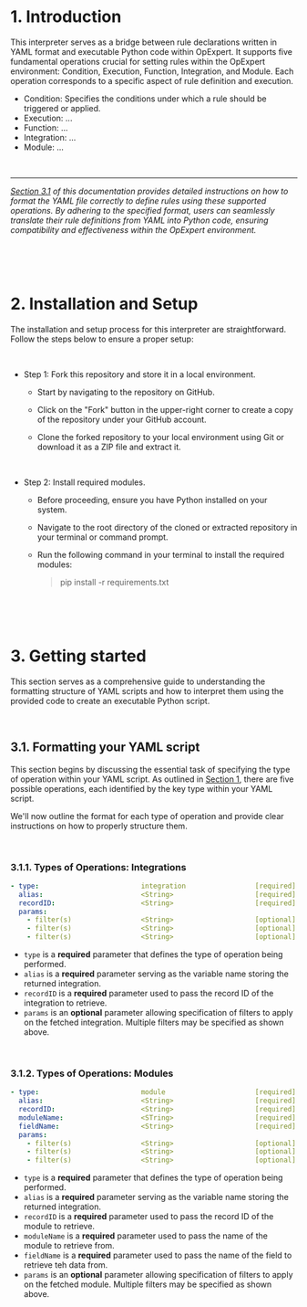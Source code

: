 # 1. Introduction
This interpreter serves as a bridge between rule declarations written in YAML format and executable Python code within OpExpert. It supports five fundamental operations crucial for setting rules within the OpExpert environment: Condition, Execution, Function, Integration, and Module. Each operation corresponds to a specific aspect of rule definition and execution.

- Condition: Specifies the conditions under which a rule should be triggered or applied.
- Execution: ...
- Function: ...
- Integration: ...
- Module: ...

<br>

***
*[Section 3.1](#31-formatting-your-yaml-script) of this documentation provides detailed instructions on how to format the YAML file correctly to define rules using these supported operations. By adhering to the specified format, users can seamlessly translate their rule definitions from YAML into Python code, ensuring compatibility and effectiveness within the OpExpert environment.*

<br>
<br>
<br>

# 2. Installation and Setup
The installation and setup process for this interpreter are straightforward. Follow the steps below to ensure a proper setup:

<br>

- Step 1: Fork this repository and store it in a local environment.
    
    - Start by navigating to the repository on GitHub.

    - Click on the "Fork" button in the upper-right corner to create a copy of the repository under your GitHub account.
    
    - Clone the forked repository to your local environment using Git or download it as a ZIP file and extract it.

<br>

- Step 2: Install required modules.

    - Before proceeding, ensure you have Python installed on your system.
    - Navigate to the root directory of the cloned or extracted repository in your terminal or command prompt.
    - Run the following command in your terminal to install the required modules:
    
        > pip install -r requirements.txt

<br>
<br>
<br>

# 3. Getting started

This section serves as a comprehensive guide to understanding the formatting structure of YAML scripts and how to interpret them using the provided code to create an executable Python script.

<br>

## 3.1. Formatting your YAML script

This section begins by discussing the essential task of specifying the type of operation within your YAML script. As outlined in [Section 1](#1-introduction), there are five possible operations, each identified by the key type within your YAML script.

We'll now outline the format for each type of operation and provide clear instructions on how to properly structure them.

<br>

### 3.1.1. Types of Operations: Integrations

```yaml
- type:                         integration                 [required]
  alias:                        <String>                    [required]
  recordID:                     <String>                    [required]
  params:
    - filter(s)                 <String>                    [optional]
    - filter(s)                 <String>                    [optional]
    - filter(s)                 <String>                    [optional]
```

- `type` is a **required** parameter that defines the type of operation being performed.
- `alias` is a **required** parameter serving as the variable name storing the returned integration.
- `recordID` is a **required** parameter used to pass the record ID of the integration to retrieve.
- `params` is an **optional** parameter allowing specification of filters to apply on the fetched integration. Multiple filters may be specified as shown above.

<br>

### 3.1.2. Types of Operations: Modules

```yaml
- type:                         module                      [required]
  alias:                        <String>                    [required]
  recordID:                     <String>                    [required]
  moduleName:                   <STring>                    [required]
  fieldName:                    <String>                    [required]
  params:
    - filter(s)                 <String>                    [optional]
    - filter(s)                 <String>                    [optional]
    - filter(s)                 <String>                    [optional]
```

- `type` is a **required** parameter that defines the type of operation being performed.
- `alias` is a **required** parameter serving as the variable name storing the returned integration.
- `recordID` is a **required** parameter used to pass the record ID of the module to retrieve.
- `moduleName` is a **required** parameter used to pass the name of the module to retrieve from.
- `fieldName` is a **required** parameter used to pass the name of the field to retrieve teh data from.
- `params` is an **optional** parameter allowing specification of filters to apply on the fetched module. Multiple filters may be specified as shown above.